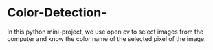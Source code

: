 # Color-Detection-
In this python mini-project, we use open cv to select images from the computer and know the color name of the selected pixel of the image.
